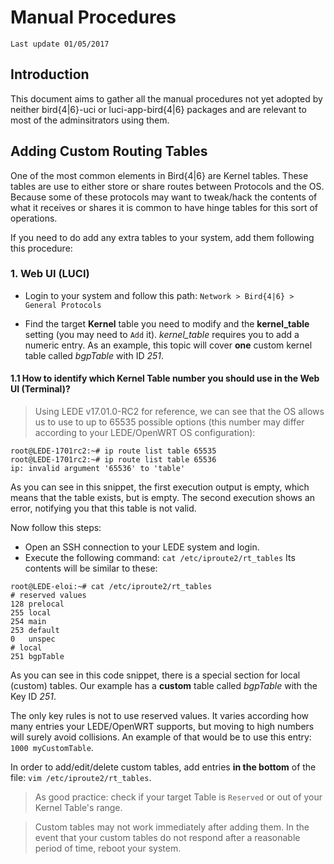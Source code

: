 # Manual Procedures

`Last update 01/05/2017`

## Introduction
This document aims to gather all the manual procedures not yet adopted by neither bird{4|6}-uci or luci-app-bird{4|6} packages and are relevant to most of the adminsitrators using them.

## Adding Custom Routing Tables
One of the most common elements in Bird{4|6} are Kernel tables. These tables are use to either store or share routes between Protocols and the OS. Because some of these protocols may want to tweak/hack the contents of what it receives or shares it is common to have hinge tables for this sort of operations.

If you need to do add any extra tables to your system, add them following this procedure:

### 1. Web UI (LUCI)
* Login to your system and follow this path:
  ```Network > Bird{4|6} > General Protocols```

* Find the target **Kernel** table you need to modify and the **kernel_table** setting (you may need to `Add` it). *kernel_table* requires you to add a numeric entry. As an example, this topic will cover **one** custom kernel table called *bgpTable* with ID *251*.

#### 1.1 How to identify which Kernel Table number you should use in the Web UI (Terminal)?
> Using LEDE v17.01.0-RC2 for reference, we can see that the OS allows us to use to up to 65535 possible options (this number may differ according to your LEDE/OpenWRT OS configuration):
```
root@LEDE-1701rc2:~# ip route list table 65535
root@LEDE-1701rc2:~# ip route list table 65536
ip: invalid argument '65536' to 'table'
```
As you can see in this snippet, the first execution output is empty, which means that the table exists, but is empty. The second execution shows an error, notifying you that this table is not valid. 

Now follow this steps:

* Open an SSH connection to your LEDE system and login.
* Execute the following command: `cat /etc/iproute2/rt_tables`
  Its contents will be similar to these:
```
root@LEDE-eloi:~# cat /etc/iproute2/rt_tables 
# reserved values
128	prelocal
255	local
254	main
253	default
0	unspec
# local
251	bgpTable
```
As you can see in this code snippet, there is a special section for local (custom) tables. Our example has a **custom** table called *bgpTable* with the Key ID *251*.

The only key rules is not to use reserved values. It varies according how many entries your LEDE/OpenWRT supports, but moving to high numbers will surely avoid collisions. An example of that would be to use this entry: `1000 myCustomTable`.

In order to add/edit/delete custom tables, add entries **in the bottom** of the file: `vim /etc/iproute2/rt_tables`.

> As good practice: check if your target Table is `Reserved` or out of your Kernel Table's range.

> Custom tables may not work immediately after adding them. In the event that your custom tables do not respond after a reasonable period of time, reboot your system.